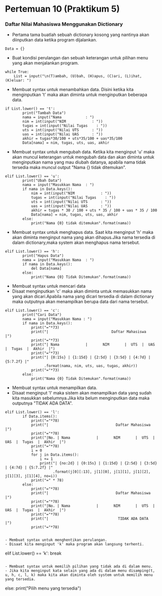 # Pertemuan 10 (Praktikum 5)
### Daftar Nilai Mahasiswa Menggunakan **Dictionary**

- Pertama tama buatlah sebuah dictionary kosong yang nantinya akan diinputkan data ketika program dijalankan.
```
Data = {}
```

- Buat kondisi perulangan dan sebuah keterangan untuk pilihan menu yang akan menjalankan program.
```
while True:
    List = input("\n(T)ambah, (U)bah, (H)apus, (C)ari, (L)ihat, (K)eluar: ")
```
- Membuat syntax untuk menambahkan data.
Disini ketika kita menginputkan 't' maka akan diminta untuk menginputkan beberapa data.
```
if List.lower() == 't':
        print("Tambah Data")
        nama = input("Nama           : ")
        nim = int(input("NIM            : "))
        tugas = int(input("Nilai Tugas    : "))
        uts = int(input("Nilai UTS      : "))
        uas = int(input("Nilai UAS      : "))
        akhir = tugas*30/100 + uts*35/100 + uas*35/100
        Data[nama] = nim, tugas, uts, uas, akhir
```

- Membuat syntax untuk mengubah data.
Ketika kita menginput 'u' maka akan muncul keterangan untuk mengubah data dan akan diminta untuk menginputkan nama yang mau diubah datanya, apabila nama tidak tersedia maka muncul output "Nama {} tidak ditemukan".
```
elif List.lower() == 'u':
        print("Ubah Data")
        nama = input("Masukkan Nama  : ")
        if nama in Data.keys():
            nim = int(input("NIM            : "))
            tugas = int(input("Nilai Tugas    : "))
            uts = int(input("Nilai UTS      : "))
            uas = int(input("Nilai UAS      : "))
            akhir = tugas * 30 / 100 + uts * 35 / 100 + uas * 35 / 100
            Data[nama] = nim, tugas, uts, uas, akhir
        else:
            print("Nama {0} tidak ditemukan".format(nama))
```


- Membuat syntax untuk menghapus data.
Saat kita menginput 'h' maka akan diminta menginput nama yang akan dihapus.Jika nama tersedia di dalam dictionary,maka system akan menghapus nama tersebut.
```
elif List.lower() == 'h':
        print("Hapus Data")
        nama = input("Masukkan Nama  : ")
        if nama in Data.keys():
            del Data[nama]
        else:
            print("Nama {0} Tidak Ditemukan".format(nama))
```

- Membuat syntax untuk mencari data
- Disaat menginputkan 'c' maka akan diminta untuk memasukkan nama yang akan dicari.Apabila nama yang dicari tersedia di dalam dictionary maka outputnya akan menampilkan berupa data dari nama tersebut.
```
elif List.lower() == 'c':
        print("Cari Data")
        nama = input("Masukkan Nama : ")
        if nama in Data.keys():
            print("="*73)
            print("|                             Daftar Mahasiswa                          |")
            print("="*73)
            print("| Nama            |       NIM       |  UTS  |  UAS  |  Tugas  |  Akhir  |")
            print("="*73)
            print("| {0:15s} | {1:15d} | {2:5d} | {3:5d} | {4:7d} | {5:7.2f} |"
                  .format(nama, nim, uts, uas, tugas, akhir))
            print("="*73)
        else:
            print("Nama {0} Tidak Ditemukan".format(nama))
```

- Membuat syntax untuk menampilkan data.
- Disaat menginput 'l' maka sistem akan menampilkan data yang sudah kita masukkan sebelumnya.Jika kita belum menginputkan data maka outputnya "TIDAK ADA DATA".
```
elif List.lower() == 'l':
        if Data.items():
            print("="*78)
            print("|                               Daftar Mahasiswa                             |")
            print("="*78)
            print("|No. | Nama            |       NIM       |  UTS  |  UAS  |  Tugas  |  Akhir  |")
            print("="*78)
            i = 0
            for j in Data.items():
                i += 1
                print("| {no:2d} | {0:15s} | {1:15d} | {2:5d} | {3:5d} | {4:7d} | {5:7.2f} |"
                      .format(j[0][:13], j[1][0], j[1][1], j[1][2], j[1][3], j[1][4], no=i))
            print("=" * 78)
        else:
            print("="*78)
            print("|                               Daftar Mahasiswa                             |")
            print("="*78)
            print("|No. | Nama            |       NIM       |  UTS  |  UAS  |  Tugas  |  Akhir  |")
            print("="*78)
            print("|                                TIDAK ADA DATA                              |")
            print("="*78)


- Membuat syntax untuk menghentikan perulangan.
- Disaat kita menginput 'k' maka program akan langsung terhenti.
```
 elif List.lower() == 'k':
            break
```

- Membuat syntax untuk memilih pilihan yang tidak ada di dalam menu.
- Jika kita menginput kata selain yang ada di dalam menu disamping(t, u, h, c, l, k) maka kita akan diminta oleh system untuk memilih menu yang tersedia.
```
 else:
        print("Pilih menu yang tersedia")
```

